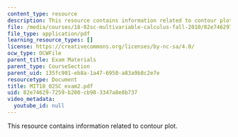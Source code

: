 ```yaml
---
content_type: resource
description: This resource contains information related to contour plot.
file: /media/courses/18-02sc-multivariable-calculus-fall-2010/82e746297259b200cb983347a8e8b737_MIT18_02SC_exam2.pdf
file_type: application/pdf
learning_resource_types: []
license: https://creativecommons.org/licenses/by-nc-sa/4.0/
ocw_type: OCWFile
parent_title: Exam Materials
parent_type: CourseSection
parent_uid: 135fc901-eb8a-1a47-6950-a83a9b8c2e7e
resourcetype: Document
title: MIT18_02SC_exam2.pdf
uid: 82e74629-7259-b200-cb98-3347a8e8b737
video_metadata:
  youtube_id: null
---
```

This resource contains information related to contour plot.